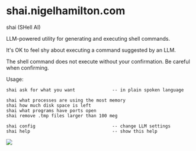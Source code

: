 # shai.nigelhamilton.com

shai (SHell AI)

LLM-powered utility for generating and executing shell commands.

It's OK to feel shy about executing a command suggested by an LLM.

The shell command does not execute without your confirmation. Be careful when confirming. 

Usage:

    shai ask for what you want              -- in plain spoken language
    
    shai what processes are using the most memory 
    shai how much disk space is left
    shai what programs have ports open
    shai remove .tmp files larger than 100 meg 
    
    shai config                             -- change LLM settings
    shai help                               -- show this help


![](images/demo.gif?raw=true)
